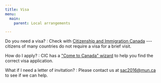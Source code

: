 ```yaml
---
title: Visa
menu:
  main:
    parent: Local arrangements

---
```


Do you need a visa?
: Check with
  [Citizenship and Immigration Canada](https://cic.gc.ca/english/visit/visas.asp)
  --- citizens of many countries do not require a visa for a brief visit.

How do I apply?
: CIC has a
  ["Come to Canada" wizard](https://cic.gc.ca/ctc-vac/cometocanada.asp)
  to help you find the correct visa application.

What if I need a letter of invitation?
: Please contact us at [sac2016@mun.ca](mailto:sac2016@mun.ca)
  to see if we can help.
